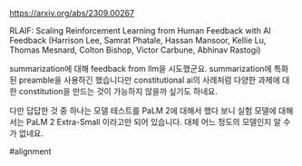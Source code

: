 https://arxiv.org/abs/2309.00267

RLAIF: Scaling Reinforcement Learning from Human Feedback with AI Feedback (Harrison Lee, Samrat Phatale, Hassan Mansoor, Kellie Lu, Thomas Mesnard, Colton Bishop, Victor Carbune, Abhinav Rastogi)

summarization에 대해 feedback from llm을 시도했군요. summarization에 특화된 preamble을 사용하긴 했습니다만 constitutional ai의 사례처럼 다양한 과제에 대한 constitution을 만드는 것이 가능하지 않을까 싶기도 하네요.

다만 답답한 것 중 하나는 모델 테스트를 PaLM 2에 대해서 했다 보니 실험 모델에 대해서는 PaLM 2 Extra-Small 이라고만 되어 있습니다. 대체 어느 정도의 모델인지 알 수가 없네요.

#alignment 